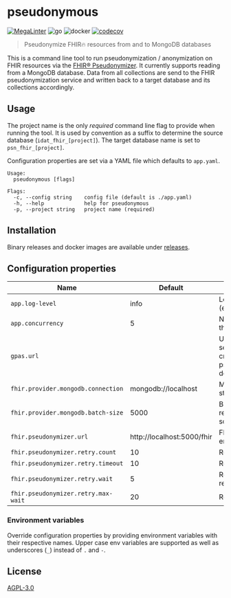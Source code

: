 # pseudonymous
[![MegaLinter](https://github.com/diz-unimr/pseudonymous/actions/workflows/mega-linter.yml/badge.svg)](https://github.com/diz-unimr/pseudonymous/actions/workflows/mega-linter.yaml) ![go](https://github.com/diz-unimr/pseudonymous/actions/workflows/build.yaml/badge.svg) ![docker](https://github.com/diz-unimr/pseudonymous/actions/workflows/release.yaml/badge.svg) [![codecov](https://codecov.io/github/diz-unimr/pseudonymous/graph/badge.svg?token=waEHzvF9pf)](https://codecov.io/github/diz-unimr/pseudonymous)
> Pseudonymize FHIR🔥 resources from and to MongoDB databases

This is a command line tool to run pseudonymization / anonymization on FHIR resources via the
[FHIR® Pseudonymizer](https://github.com/miracum/fhir-pseudonymizer).
It currently supports reading from a MongoDB database. Data from all collections are send to the FHIR pseudonymization
service and written back to a target database and its collections accordingly.

## Usage

The project name is the only _required_ command line flag to provide when running the tool.
It is used by convention as a suffix to determine the source database (`idat_fhir_[project]`).
The target database name is set to `psn_fhir_[project]`.

Configuration properties are set via a YAML file which defaults to `app.yaml`.

```
Usage:
  pseudonymous [flags]

Flags:
  -c, --config string    config file (default is ./app.yaml)
  -h, --help             help for pseudonymous
  -p, --project string   project name (required)
```

## Installation

Binary releases and docker images are available under
[releases](https://github.com/diz-unimr/pseudonymous/releases).

## Configuration properties

| Name                                | Default                    | Description                                                        |
|-------------------------------------|----------------------------|--------------------------------------------------------------------|
| `app.log-level`                     | info                       | Log level (error,warn,info,debug)                                  |
| `app.concurrency`                   | 5                          | Number of concurrent threads                                       |
| `gpas.url`                          |                            | URL to the gPAS service for auto-creating pseudonymization domains |
| `fhir.provider.mongodb.connection`  | mongodb://localhost        | MongoDB connection string                                          |
| `fhir.provider.mongodb.batch-size`  | 5000                       | Batch size when reading data from the source database              |
| `fhir.pseudonymizer.url`            | http://localhost:5000/fhir | FHIR® Pseudonymizer endpoint                                       |
| `fhir.pseudonymizer.retry.count`    | 10                         | Retry count                                                        |
| `fhir.pseudonymizer.retry.timeout`  | 10                         | Retry timeout                                                      |
| `fhir.pseudonymizer.retry.wait`     | 5                          | Retry wait between retries                                         |
| `fhir.pseudonymizer.retry.max-wait` | 20                         | Retry maximum wait                                                 |

### Environment variables

Override configuration properties by providing environment variables with their respective names.
Upper case env variables are supported as well as underscores (`_`) instead of `.` and `-`.

## License

[AGPL-3.0](https://www.gnu.org/licenses/agpl-3.0.en.html)
